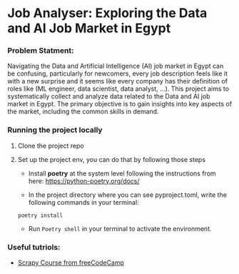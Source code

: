 # Job Analyser: Exploring the Data and AI Job Market in Egypt 

### Problem Statment:

Navigating the Data and Artificial Intelligence (AI) job market in Egypt can be confusing, particularly for newcomers, every job description feels like it with a new surprise and it seems like every company has their definition of roles like (ML engineer, data scientist, data analyst, ...). This project aims to systematically collect and analyze data related to the Data and AI job market in Egypt. The primary objective is to gain insights into key aspects of the market, including the common skills in demand.

### Running the project locally

1. Clone the project repo

2. Set up the project env, you can do that by following those steps

    * Install **poetry** at the system level following the instructions from here: https://python-poetry.org/docs/

    * In the project directory where you can see pyproject.toml, write the following commands in your terminal:
    ```
    poetry install
    ```
    * Run `Poetry shell` in your terminal to activate the environment. 
    
### Useful tutriols:
- [Scrapy Course from freeCodeCamp](https://www.youtube.com/watch?v=mBoX_JCKZTE&t=4599s)
